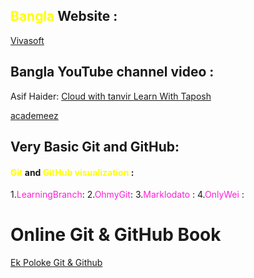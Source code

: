 ## <span style="color:rgb(255, 255, 0)">Bangla</span> Website : 
[Vivasoft](https://academy.vivasoftltd.com/git-bootcamp/getting-started/about-version-control/)
## Bangla  YouTube channel video : 
Asif Haider:[](https://www.youtube.com/watch?v=TYJayx2NmBE)
[Cloud with tanvir ](https://www.youtube.com/@cloudwithtanvir/videos)
[Learn With Taposh](https://www.youtube.com/@LearnWithTapos/playlists)

[academeez](https://www.youtube.com/@academeez/playlists)


## Very Basic Git and GitHub: 

#### <span style="color:rgb(255, 255, 0)">Git</span> and <span style="color:rgb(255, 255, 0)">GitHub visualization</span> : 
1.<span style="color:rgb(255, 31, 218)">LearningBranch</span>: [](https://learngitbranching.js.org/)
2.<span style="color:rgb(255, 31, 218)">OhmyGit</span>: [](https://ohmygit.org/)
3.<span style="color:rgb(255, 31, 218)">Marklodato</span> : [](https://marklodato.github.io/)
4.<span style="color:rgb(255, 31, 218)">OnlyWei</span> : [](https://onlywei.github.io/explain-git-with-d3/)


# Online Git & GitHub Book
[Ek Poloke Git & Github ](https://with.zonayed.me/book/git-n-github-at-glance/)
